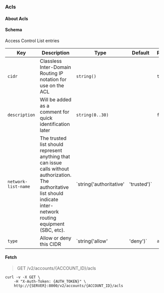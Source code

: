 ### Acls

#### About Acls

#### Schema

Access Control List entries



Key | Description | Type | Default | Required
--- | ----------- | ---- | ------- | --------
`cidr` | Classless Inter-Domain Routing IP notation for use on the ACL | `string()` |   | `true`
`description` | Will be added as a comment for quick identification later | `string(0..30)` |   | `false`
`network-list-name` | The trusted list should represent anything that can issue calls without authorization.  The authoritative list should indicate inter-network routing equipment (SBC, etc). | `string('authoritative' | 'trusted')` |   | `true`
`type` | Allow or deny this CIDR | `string('allow' | 'deny')` | `allow` | `true`



#### Fetch

> GET /v2/accounts/{ACCOUNT_ID}/acls

```shell
curl -v -X GET \
    -H "X-Auth-Token: {AUTH_TOKEN}" \
    http://{SERVER}:8000/v2/accounts/{ACCOUNT_ID}/acls
```

